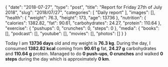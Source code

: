 {
    "date": "2018-07-27",
    "type": "post",
    "title": "Report for Friday 27th of July 2018",
    "slug": "2018\/07\/27",
    "categories": [
        "Daily report"
    ],
    "images": [],
    "health": {
        "weight": 76.3,
        "height": 173,
        "age": 13736
    },
    "nutrition": {
        "calories": 1382.82,
        "fat": 90.61,
        "carbohydrates": 24.27,
        "protein": 110.64
    },
    "exercise": {
        "pushups": 0,
        "crunches": 0,
        "steps": 0
    },
    "media": {
        "books": [],
        "podcast": [],
        "youtube": [],
        "movies": [],
        "photos": []
    }
}

Today I am <strong>13736 days</strong> old and my weight is <strong>76.3 kg</strong>. During the day, I consumed <strong>1382.82 kcal</strong> coming from <strong>90.61 g</strong> fat, <strong>24.27 g</strong> carbohydrates and <strong>110.64 g</strong> protein. Managed to do <strong>0 push-ups</strong>, <strong>0 crunches</strong> and walked <strong>0 steps</strong> during the day which is approximately <strong>0 km</strong>.